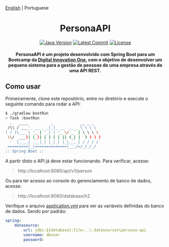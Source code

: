 [English](./README.md) | Portuguese

<h1 align="center">PersonaAPI</h1>

<div align="center">

[![Java Version][java-src]][java-href]
[![Latest Commit][commit-src]][commit-href]
[![License][license-src]][license-href]

#### PersonaAPI é um projeto desenvolvido com Spring Boot para um Bootcamp da [Digital Innovation One](https://digitalinnovation.one/), com o objetivo de desenvolver um pequeno sistema para a gestão de pessoas de uma empresa através de uma API REST.

</div>

## Como usar

Primeiramente, clone este repositório, entre no diretório e execute o seguinte comando para rodar a API:

```bash
$ ./gradlew bootRun
> Task :bootRun
  .   ____          _            __ _ _
 /\\ / ___'_ __ _ _(_)_ __  __ _ \ \ \ \
( ( )\___ | '_ | '_| | '_ \/ _` | \ \ \ \
 \\/  ___)| |_)| | | | | || (_| |  ) ) ) )
  '  |____| .__|_| |_|_| |_\__, | / / / /
 =========|_|==============|___/=/_/_/_/
:: Spring Boot ::
```

A partir disto o API já deve estar funcionando. Para verificar, acesse:

> http://localhost:8080/api/v1/person

Ou para ter acesso ao console do gerenciamento de banco de dados, acesse:

> http://localhost:8080/database/h2

Verifique o arquivo [application.yml](src/main/resources/application.yml) para ver as variáveis definidas do banco de dados. Sendo por padrão:

```yml
spring:
    datasource:
        url: jdbc:${database}:file:..\.datasources\persona-api
        username: dbuser
        password:
```

[java-src]: https://img.shields.io/badge/java-11-orange
[java-href]: https://github.com/adoptium/temurin11-binaries/releases/download/jdk-11.0.12+7/OpenJDK11U-jdk_x64_windows_hotspot_11.0.12_7.msi
[commit-src]: https://img.shields.io/github/last-commit/dio-projects/persona-api
[commit-href]: https://github.com/dio-projects/persona-api
[license-src]: https://img.shields.io/github/license/dio-projects/persona-api
[license-href]: LICENSE
